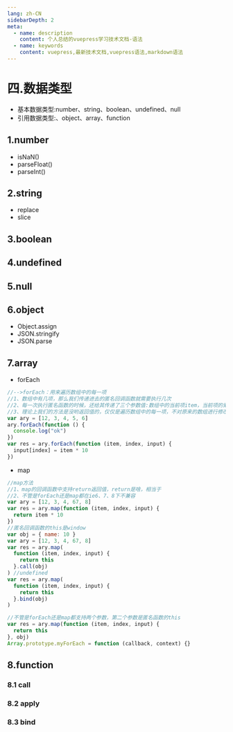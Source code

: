 ```yaml
---
lang: zh-CN
sidebarDepth: 2
meta:
  - name: description
    content: 个人总结的vuepress学习技术文档-语法
  - name: keywords
    content: vuepress,最新技术文档,vuepress语法,markdown语法
---
```


# 四.数据类型

- 基本数据类型:number、string、boolean、undefined、null
- 引用数据类型:、object、array、function

## 1.number

- isNaN()
- parseFloat()
- parseInt()

## 2.string

- replace
- slice

## 3.boolean

## 4.undefined

## 5.null

## 6.object

- Object.assign
- JSON.stringify
- JSON.parse

## 7.array

- forEach

```js
//-->forEach：用来遍历数组中的每一项
//1、数组中有几项，那么我们传递进去的匿名回调函数就需要执行几次
//2、每一次执行匿名函数的时候，还给其传递了三个参数值:数组中的当前项item，当前项的索引index，原始的数组input
//3、理论上我们的方法是没哟返回值的，仅仅是遍历数组中的每一项，不对原来的数组进行修改，但是我们可以通过数组的索引来修改原来的数组
var ary = [12, 3, 4, 5, 6]
ary.forEach(function () {
  console.log("ok")
})
var res = ary.forEach(function (item, index, input) {
  input[index] = item * 10
})
```

- map

```js
//map方法
//1、map的回调函数中支持return返回值，return是啥，相当于
//2、不管是forEach还是map都在ie6、7、8下不兼容
var ary = [12, 3, 4, 67, 8]
var res = ary.map(function (item, index, input) {
  return item * 10
})
//匿名回调函数的this是window
var obj = { name: 10 }
var ary = [12, 3, 4, 67, 8]
var res = ary.map(
  function (item, index, input) {
    return this
  }.call(obj)
) //undefined
var res = ary.map(
  function (item, index, input) {
    return this
  }.bind(obj)
)

//不管是forEach还是map都支持两个参数，第二个参数是匿名函数的this
var res = ary.map(function (item, index, input) {
  return this
}, obj)
Array.prototype.myForEach = function (callback, context) {}
```

## 8.function

### 8.1 call

### 8.2 apply

### 8.3 bind
